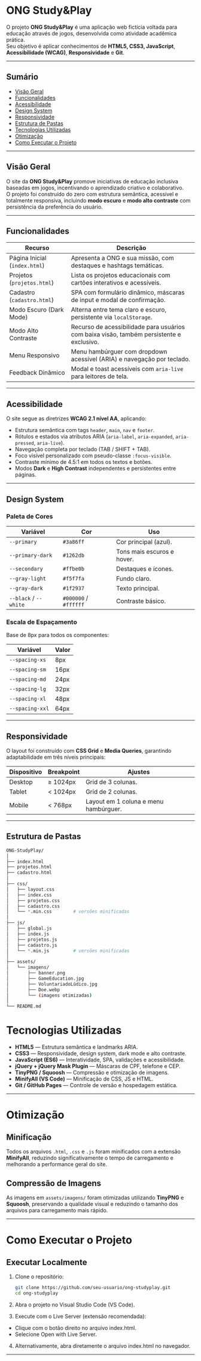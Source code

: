 # ONG Study&Play

O projeto **ONG Study&Play** é uma aplicação web fictícia voltada para educação através de jogos, desenvolvida como atividade acadêmica prática.  
Seu objetivo é aplicar conhecimentos de **HTML5, CSS3, JavaScript**, **Acessibilidade (WCAG)**, **Responsividade** e **Git**.

---

## Sumário
- [Visão Geral](#visão-geral)
- [Funcionalidades](#funcionalidades)
- [Acessibilidade](#acessibilidade)
- [Design System](#design-system)
- [Responsividade](#responsividade)
- [Estrutura de Pastas](#estrutura-de-pastas)
- [Tecnologias Utilizadas](#tecnologias-utilizadas)
- [Otimização](#otimização)
- [Como Executar o Projeto](#como-executar-o-projeto)

---

## Visão Geral

O site da **ONG Study&Play** promove iniciativas de educação inclusiva baseadas em jogos, incentivando o aprendizado criativo e colaborativo.  
O projeto foi construído do zero com estrutura semântica, acessível e totalmente responsiva, incluindo **modo escuro** e **modo alto contraste** com persistência da preferência do usuário.

---

## Funcionalidades

| Recurso | Descrição |
|----------|------------|
| Página Inicial (`index.html`) | Apresenta a ONG e sua missão, com destaques e hashtags temáticas. |
| Projetos (`projetos.html`) | Lista os projetos educacionais com cartões interativos e acessíveis. |
| Cadastro (`cadastro.html`) | SPA com formulário dinâmico, máscaras de input e modal de confirmação. |
| Modo Escuro (Dark Mode) | Alterna entre tema claro e escuro, persistente via `localStorage`. |
| Modo Alto Contraste | Recurso de acessibilidade para usuários com baixa visão, também persistente e exclusivo. |
| Menu Responsivo | Menu hambúrguer com dropdown acessível (ARIA) e navegação por teclado. |
| Feedback Dinâmico | Modal e toast acessíveis com `aria-live` para leitores de tela. |

---

## Acessibilidade

O site segue as diretrizes **WCAG 2.1 nível AA**, aplicando:

- Estrutura semântica com tags `header`, `main`, `nav` e `footer`.  
- Rótulos e estados via atributos ARIA (`aria-label`, `aria-expanded`, `aria-pressed`, `aria-live`).  
- Navegação completa por teclado (TAB / SHIFT + TAB).  
- Foco visível personalizado com pseudo-classe `:focus-visible`.  
- Contraste mínimo de 4.5:1 em todos os textos e botões.  
- Modos **Dark** e **High Contrast** independentes e persistentes entre páginas.  

---

## Design System

### Paleta de Cores

| Variável | Cor | Uso |
|-----------|------|-----|
| `--primary` | `#3a86ff` | Cor principal (azul). |
| `--primary-dark` | `#1262db` | Tons mais escuros e hover. |
| `--secondary` | `#ffbe0b` | Destaques e ícones. |
| `--gray-light` | `#f5f7fa` | Fundo claro. |
| `--gray-dark` | `#1f2937` | Texto principal. |
| `--black` / `--white` | `#000000` / `#ffffff` | Contraste básico. |

### Escala de Espaçamento

Base de 8px para todos os componentes:

| Variável | Valor |
|-----------|--------|
| `--spacing-xs` | 8px |
| `--spacing-sm` | 16px |
| `--spacing-md` | 24px |
| `--spacing-lg` | 32px |
| `--spacing-xl` | 48px |
| `--spacing-xxl` | 64px |

---

## Responsividade

O layout foi construído com **CSS Grid** e **Media Queries**, garantindo adaptabilidade em três níveis principais:

| Dispositivo | Breakpoint | Ajustes |
|--------------|-------------|----------|
| Desktop | ≥ 1024px | Grid de 3 colunas. |
| Tablet | < 1024px | Grid de 2 colunas. |
| Mobile | < 768px | Layout em 1 coluna e menu hambúrguer. |

---

## Estrutura de Pastas

```bash
ONG-StudyPlay/
│
├── index.html
├── projetos.html
├── cadastro.html
│
├── css/
│   ├── layout.css
│   ├── index.css
│   ├── projetos.css
│   ├── cadastro.css
│   └── *.min.css        # versões minificadas
│
├── js/
│   ├── global.js
│   ├── index.js
│   ├── projetos.js
│   ├── cadastro.js
│   └── *.min.js         # versões minificadas
│
├── assets/
│   └── imagens/
│       ├── banner.png
│       ├── GameEducation.jpg
│       ├── VoluntariadoLúdico.jpg
│       ├── Doe.webp
│       └── (imagens otimizadas)
│
└── README.md
```

# Tecnologias Utilizadas

- **HTML5** — Estrutura semântica e landmarks ARIA.  
- **CSS3** — Responsividade, design system, dark mode e alto contraste.  
- **JavaScript (ES6)** — Interatividade, SPA, validações e acessibilidade.  
- **jQuery + jQuery Mask Plugin** — Máscaras de CPF, telefone e CEP.  
- **TinyPNG / Squoosh** — Compressão e otimização de imagens.  
- **MinifyAll (VS Code)** — Minificação de CSS, JS e HTML.  
- **Git / GitHub Pages** — Controle de versão e hospedagem estática.  

---

# Otimização

## Minificação

Todos os arquivos `.html`, `.css` e `.js` foram minificados com a extensão **MinifyAll**, reduzindo significativamente o tempo de carregamento e melhorando a performance geral do site.

## Compressão de Imagens

As imagens em `assets/imagens/` foram otimizadas utilizando **TinyPNG** e **Squoosh**, preservando a qualidade visual e reduzindo o tamanho dos arquivos para carregamento mais rápido.

---

# Como Executar o Projeto

## Executar Localmente

1. Clone o repositório:
   ```bash
   git clone https://github.com/seu-usuario/ong-studyplay.git
   cd ong-studyplay
   ```
2. Abra o projeto no Visual Studio Code (VS Code).

3. Execute com o Live Server (extensão recomendada):
- Clique com o botão direito no arquivo index.html.
- Selecione Open with Live Server.

4. Alternativamente, abra diretamente o arquivo index.html no navegador.

---
